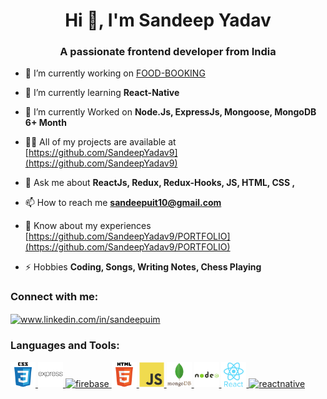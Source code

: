 <h1 align="center">Hi 👋, I'm Sandeep Yadav</h1>
<h3 align="center">A passionate frontend developer from India</h3>

- 🔭 I’m currently working on [FOOD-BOOKING](https://sandeepyadav9.github.io/FOOD-BOOKINGS/)

- 🌱 I’m currently learning **React-Native**

- 🌱 I’m currently Worked on **Node.Js, ExpressJs, Mongoose, MongoDB 6+ Month**

- 👨‍💻 All of my projects are available at [https://github.com/SandeepYadav9](https://github.com/SandeepYadav9)

- 💬 Ask me about **ReactJs, Redux,  Redux-Hooks,  JS, HTML, CSS ,**

- 📫 How to reach me **sandeepuit10@gmail.com**

- 📄 Know about my experiences [https://github.com/SandeepYadav9/PORTFOLIO](https://github.com/SandeepYadav9/PORTFOLIO)

- ⚡ Hobbies **Coding, Songs, Writing Notes, Chess Playing**

<h3 align="left">Connect with me:</h3>
<p align="left">
<a href="https://linkedin.com/in/www.linkedin.com/in/sandeepuim" target="blank"><img align="center" src="https://raw.githubusercontent.com/rahuldkjain/github-profile-readme-generator/master/src/images/icons/Social/linked-in-alt.svg" alt="www.linkedin.com/in/sandeepuim" height="30" width="40" /></a>

</p>

<h3 align="left">Languages and Tools:</h3>
<p align="left"> <a href="https://www.w3schools.com/css/" target="_blank" rel="noreferrer"> <img src="https://raw.githubusercontent.com/devicons/devicon/master/icons/css3/css3-original-wordmark.svg" alt="css3" width="40" height="40"/> </a> <a href="https://expressjs.com" target="_blank" rel="noreferrer"> <img src="https://raw.githubusercontent.com/devicons/devicon/master/icons/express/express-original-wordmark.svg" alt="express" width="40" height="40"/> </a> <a href="https://firebase.google.com/" target="_blank" rel="noreferrer"> <img src="https://www.vectorlogo.zone/logos/firebase/firebase-icon.svg" alt="firebase" width="40" height="40"/> </a> <a href="https://www.w3.org/html/" target="_blank" rel="noreferrer"> <img src="https://raw.githubusercontent.com/devicons/devicon/master/icons/html5/html5-original-wordmark.svg" alt="html5" width="40" height="40"/> </a> <a href="https://developer.mozilla.org/en-US/docs/Web/JavaScript" target="_blank" rel="noreferrer"> <img src="https://raw.githubusercontent.com/devicons/devicon/master/icons/javascript/javascript-original.svg" alt="javascript" width="40" height="40"/> </a> <a href="https://www.mongodb.com/" target="_blank" rel="noreferrer"> <img src="https://raw.githubusercontent.com/devicons/devicon/master/icons/mongodb/mongodb-original-wordmark.svg" alt="mongodb" width="40" height="40"/> </a> <a href="https://nodejs.org" target="_blank" rel="noreferrer"> <img src="https://raw.githubusercontent.com/devicons/devicon/master/icons/nodejs/nodejs-original-wordmark.svg" alt="nodejs" width="40" height="40"/> </a> <a href="https://reactjs.org/" target="_blank" rel="noreferrer"> <img src="https://raw.githubusercontent.com/devicons/devicon/master/icons/react/react-original-wordmark.svg" alt="react" width="40" height="40"/> </a> <a href="https://reactnative.dev/" target="_blank" rel="noreferrer"> <img src="https://reactnative.dev/img/header_logo.svg" alt="reactnative" width="40" height="40"/> </a> </p>
